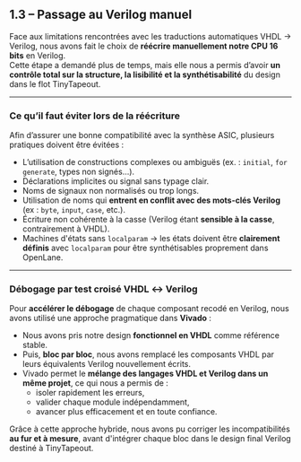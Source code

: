 ##  1.3 – Passage au Verilog manuel

Face aux limitations rencontrées avec les traductions automatiques VHDL → Verilog, nous avons fait le choix de **réécrire manuellement notre CPU 16 bits** en Verilog.  
Cette étape a demandé plus de temps, mais elle nous a permis d’avoir **un contrôle total sur la structure, la lisibilité et la synthétisabilité** du design dans le flot TinyTapeout.

---

### Ce qu’il faut éviter lors de la réécriture

Afin d’assurer une bonne compatibilité avec la synthèse ASIC, plusieurs pratiques doivent être évitées :

-  L’utilisation de constructions complexes ou ambiguës (ex. : `initial`, `for generate`, types non signés...).
-  Déclarations implicites ou signal sans typage clair.
-  Noms de signaux non normalisés ou trop longs.
-  Utilisation de noms qui **entrent en conflit avec des mots-clés Verilog** (ex : `byte`, `input`, `case`, etc.).
-  Écriture non cohérente à la casse (Verilog étant **sensible à la casse**, contrairement à VHDL).
-  Machines d'états sans `localparam` → les états doivent être **clairement définis** avec `localparam` pour être synthétisables proprement dans OpenLane.

---

### Débogage par test croisé VHDL ↔ Verilog

Pour **accélérer le débogage** de chaque composant recodé en Verilog, nous avons utilisé une approche pragmatique dans **Vivado** :

- Nous avons pris notre design **fonctionnel en VHDL** comme référence stable.
- Puis, **bloc par bloc**, nous avons remplacé les composants VHDL par leurs équivalents Verilog nouvellement écrits.
- Vivado permet le **mélange des langages VHDL et Verilog dans un même projet**, ce qui nous a permis de :
  - isoler rapidement les erreurs,
  - valider chaque module indépendamment,
  - avancer plus efficacement et en toute confiance.

Grâce à cette approche hybride, nous avons pu corriger les incompatibilités **au fur et à mesure**, avant d'intégrer chaque bloc dans le design final Verilog destiné à TinyTapeout.
